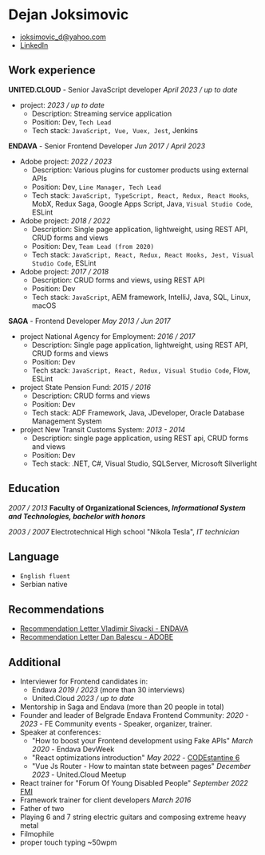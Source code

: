 # Dejan Joksimovic
* joksimovic_d@yahoo.com
* [LinkedIn](https://www.linkedin.com/in/dejan-joksimovi%C4%87-60a95782/)

## Work experience

<b>UNITED.CLOUD</b> - Senior JavaScript developer *April 2023 / up to date*
* project: *2023 / up to date*
    - Description: Streaming service application
    - Position: Dev, `Tech Lead`
    - Tech stack: `JavaScript, Vue, Vuex, Jest`, Jenkins

<b>ENDAVA</b> - Senior Frontend Developer *Jun 2017 / April 2023*
* Adobe project: *2022 / 2023*
    - Description: Various plugins for customer products using external APIs
    - Position:  Dev, `Line Manager, Tech Lead`
    - Tech stack: `JavaScript, TypeScript, React, Redux, React Hooks`, MobX, Redux Saga, Google Apps Script, Java, `Visual Studio Code`, ESLint
* Adobe project: *2018 / 2022*
    - Description: Single page application, lightweight, using REST API, CRUD forms and views
    - Position: Dev, `Team Lead (from 2020)`
    - Tech stack: `JavaScript, React, Redux, React Hooks, Jest, Visual Studio Code`, ESLint
* Adobe project: *2017 / 2018*
    - Description: CRUD forms and views, using REST API
    - Position: Dev
    - Tech stack: `JavaScript`, AEM framework, IntelliJ, Java, SQL, Linux, macOS

<b>SAGA</b> - Frontend Developer *May 2013 / Jun 2017*
* project National Agency for Employment: *2016 / 2017*
    - Description: Single page application, lightweight, using REST API, CRUD forms and views
    - Position: Dev
    - Tech stack: `JavaScript, React, Redux, Visual Studio Code`, Flow, ESLint
* project State Pension Fund: *2015 / 2016*
    - Description: CRUD forms and views
    - Position: Dev
    - Tech stack: ADF Framework, Java, JDeveloper, Oracle Database Management System
* project New Transit Customs System: *2013 - 2014*
    - Description: single page application, using REST api, CRUD forms and views
    - Position: Dev
    - Tech stack: .NET, C#, Visual Studio, SQLServer, Microsoft Silverlight

## Education
*2007 / 2013*
__Faculty of Organizational Sciences, *Informational System and Technologies, bachelor with honors*__

*2003 / 2007*
Electrotechnical High school "Nikola Tesla", *IT technician*

## Language
* `English fluent`
* Serbian native

## Recommendations
* <a href="https://github.com/DejanJoksimovic/CV/raw/master/Recommendation%20from%20Vladimir%20Sivacki%20-%20ENDAVA.pdf" target="_blank">Recommendation Letter Vladimir Sivacki - ENDAVA</a>
* <a href="https://github.com/DejanJoksimovic/CV/raw/master/Recommandation%20from%20Dan%20Balescu%20-%20ADOBE.pdf" target="_blank">Recommendation Letter Dan Balescu - ADOBE</a>

## Additional
* Interviewer for Frontend candidates in:
   * Endava *2019 / 2023* (more than 30 interviews)
   * United.Cloud *2023 / up to date*
* Mentorship in Saga and Endava (more than 20 people in total)
* Founder and leader of Belgrade Endava Frontend Community: *2020 - 2023* - FE Community events - Speaker, organizer, trainer.
* Speaker at conferences:
    * "How to boost your Frontend development using Fake APIs" *March 2020* - Endava DevWeek
    * "React optimizations introduction" *May 2022* - [CODEstantine 6](https://codestantine.com/dejan-joksimovic/)
    * "Vue Js Router - How to maintan state between pages" *December 2023* - United.Cloud Meetup
* React trainer for "Forum Of Young Disabled People" *September 2022* [FMI](https://fmi.rs/)
* Framework trainer for client developers *March 2016*
* Father of two
* Playing 6 and 7 string electric guitars and composing extreme heavy metal
* Filmophile
* proper touch typing ~50wpm